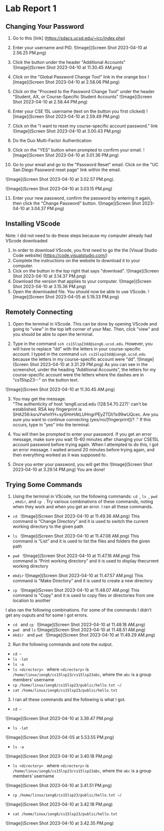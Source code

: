 # Lab Report 1

## Changing Your Password
1. Go to this [link] (https://sdacs.ucsd.edu/~icc/index.php)
2. Enter your username and PID. ![Image](Screen Shot 2023-04-10 at 2.56.25 PM.png)
3. Click the button under the header "Additional Accounts"  
![Image](Screen Shot 2023-04-10 at 11.30.45 AM.png)

4. Click on the "Global Password Change Tool" link in the orange box ![Image](Screen Shot 2023-04-10 at 2.58.06 PM.png)
5. Click on the "Proceed to the Password Change Tool" under the header "Student, AX, or Course-Specific Student Accounts" ![Image](Screen Shot 2023-04-10 at 2.58.44 PM.png)
6. Enter your CSE 15L username (text on the button you first clicked) ![Image](Screen Shot 2023-04-10 at 2.59.49 PM.png)
7. Click on the "I want to reset my course-specific account password." link ![Image](Screen Shot 2023-04-10 at 3.00.43 PM.png)
8. Do the Duo Multi-Factor Authentication
9. Click on the "YES" button when prompted to confirm your email. ![Image](Screen Shot 2023-04-10 at 3.01.36 PM.png)
10. Go to your email and go to the "Password Reset" email. Click on the "UC San Diego Password reset page" link within the email.  

![Image](Screen Shot 2023-04-10 at 3.02.57 PM.png).  

![Image](Screen Shot 2023-04-10 at 3.03.15 PM.png)

11. Enter your new password, confirm the password by entering it again, then click the "Change Password" button. ![Image](Screen Shot 2023-04-10 at 3.04.37 PM.png)


## Installing VScode

Note: I did not need to do these steps because my computer already had VScode downloaded

1. In order to download VScode, you first need to go the the [Visual Studio Code website] (https://code.visualstudio.com/) 
2. Complete the instructions on the website to download it to your computer. 
3. Cick on the button in the top right that says "download". ![Image](Screen Shot 2023-04-10 at 3.14.37 PM.png)
4. Download the version that applies to your computer. ![Image](Screen Shot 2023-04-10 at 3.15.36 PM.png)
5. Open the downloaded file. You should now be able to use VScode. ![Image](Screen Shot 2023-04-05 at 5.19.33 PM.png)

## Remotely Connecting

1. Open the terminal in VScode. This can be done by opening VScode and going to "view" in the top left corner of your Mac. Then, click "view" and you should be able to open the terminal.

2. Type in the command ```ssh cs15lsp23dd@ieng6.ucsd.edu```. However, you will have to replace "dd" with the letters in your course-specific account. I typed in the command ```ssh cs15lsp23dd@ieng6.ucsd.edu``` because the letters in my course-specific account were "dd". ![Image](Screen Shot 2023-04-10 at 3.31.29 PM.png) As you can see in the screenshot, under the heading "Additional Accounts", the letters for my course-specific account were the letters where the dashes are in "cs15lsp23--" on the button text.  

![Image](Screen Shot 2023-04-10 at 11.30.45 AM.png)

3. You may get the message.  
"The authenticity of host 'ieng6.ucsd.edu (128.54.70.227)' can't be established.
RSA key fingerprint is SHA256:ksruYwhnYH+sySHnHAtLUHngrPEyZTDl/1x99wUQcec.
Are you sure you want to continue connecting (yes/no/[fingerprint])? ." If this occurs, type in "yes" into the terminal.

4. You will then be prompted to enter your password. If you get an error message, make sure you wait 15-60 minutes after changing your CSE15L account password before trying again. When I attempted to do this, I got an error message. I waited around 20 minutes before trying again, and then everything worked as it was supposed to.

5. Once you enter your password, you will get this ![Image](Screen Shot 2023-04-10 at 3.29.14 PM.png) You are done!


## Trying Some Commands

1. Using the terminal in VScode, run the following commands: ```cd ```, ```ls ```, ```pwd ```, ```mkdir```, and ```cp ```. Try various combinations of these commands, noting when they work and when you get an error. I ran all these commands.

* ```cd ```
![Image](Screen Shot 2023-04-10 at 11.49.36 AM.png)
This command is “Change Directory” and it is used to switch the current working directory to the given path

* ```ls ```
![Image](Screen Shot 2023-04-10 at 11.47.08 AM.png)
This command is “List” and it is used to list the files and folders the given path

* ```pwd ```
![Image](Screen Shot 2023-04-10 at 11.47.16 AM.png)
This command is “Print working directory” and it is used to display thecurrent working directory

* ```mkdir```
![Image](Screen Shot 2023-04-10 at 11.47.57 AM.png)
This command is "Make Directory" and it is used to create a new directory

* ```cp ```
![Image](Screen Shot 2023-04-10 at 11.48.07 AM.png)
This command is "Copy" and it is used to copy files or directories from one location to another

I also ran the following combinations. For some of the commands I didn't get any ouputs and for some I got errors.
* ```cd ``` and ```cp ```
![Image](Screen Shot 2023-04-10 at 11.48.18 AM.png)
* ```pwd ``` and ```ls```
![Image](Screen Shot 2023-04-10 at 11.48.51 AM.png)
* ```mkdir ``` and ```pwd ```
![Image](Screen Shot 2023-04-10 at 11.49.29 AM.png)


2. Run the following commands and note the output. 
* ```cd ~ ```
* ```ls -lat ```
* ```ls -a ```
* ```ls <directory> ``` where ```<directory>``` is ```/home/linux/ieng6/cs15lsp23/cs15lsp23abc```, where the ```abc``` is a group members’ username
* ```cp /home/linux/ieng6/cs15lsp23/public/hello.txt ~/```
* ```cat /home/linux/ieng6/cs15lsp23/public/hello.txt``` 

3. I ran all these commands and the following is what I got.
* ```cd ~``` 

![Image](Screen Shot 2023-04-10 at 3.39.47 PM.png)
* ```ls -lat```

![Image](Screen Shot 2023-04-05 at 5.53.55 PM.png)
* ```ls -a ```

![Image](Screen Shot 2023-04-10 at 3.40.18 PM.png)
* ```ls <directory> ``` where ```<directory>``` is ```/home/linux/ieng6/cs15lsp23/cs15lsp23abc```, where the ```abc``` is a group members’ username 

![Image](Screen Shot 2023-04-10 at 3.41.51 PM.png)
* ```cp /home/linux/ieng6/cs15lsp23/public/hello.txt ~/```

![Image](Screen Shot 2023-04-10 at 3.42.18 PM.png)
* ```cat /home/linux/ieng6/cs15lsp23/public/hello.txt``` 

![Image](Screen Shot 2023-04-10 at 3.42.35 PM.png)


